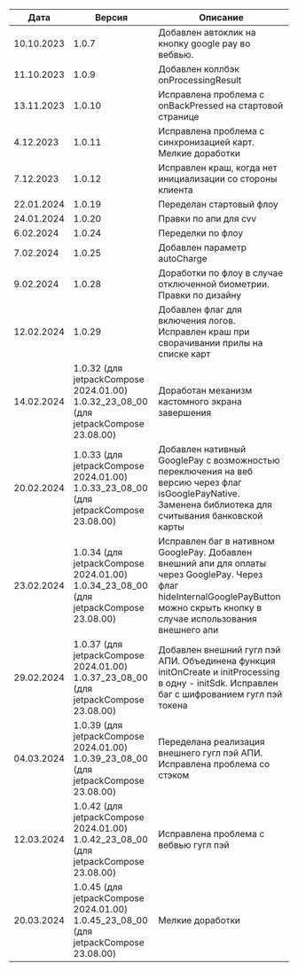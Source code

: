 | Дата       | Версия                                                                               | Описание                                                                                                                                                                            |
|------------|--------------------------------------------------------------------------------------|-------------------------------------------------------------------------------------------------------------------------------------------------------------------------------------|
| 10.10.2023 | 1.0.7                                                                                | Добавлен автоклик на кнопку google pay во вебвью.                                                                                                                                   |
| 11.10.2023 | 1.0.9                                                                                | Добавлен коллбэк onProcessingResult                                                                                                                                                 |
| 13.11.2023 | 1.0.10                                                                               | Исправлена проблема с onBackPressed на стартовой странице                                                                                                                           |
| 4.12.2023  | 1.0.11                                                                               | Исправлена проблема с синхронизацией карт. Мелкие доработки                                                                                                                         |
| 7.12.2023  | 1.0.12                                                                               | Исправлен краш, когда нет инициализации со стороны клиента                                                                                                                          |
| 22.01.2024 | 1.0.19                                                                               | Переделан стартовый флоу                                                                                                                                                            |
| 24.01.2024 | 1.0.20                                                                               | Правки по апи для cvv                                                                                                                                                               |
| 6.02.2024  | 1.0.24                                                                               | Переделки по флоу                                                                                                                                                                   |
| 7.02.2024  | 1.0.25                                                                               | Добавлен параметр autoCharge                                                                                                                                                        |
| 9.02.2024  | 1.0.28                                                                               | Доработки по флоу в случае отключенной биометрии. Правки по дизайну                                                                                                                 |
| 12.02.2024 | 1.0.29                                                                               | Добавлен флаг для включения логов. Исправлен краш при сворачивании прилы на списке карт                                                                                             |
| 14.02.2024 | 1.0.32 (для jetpackCompose 2024.01.00) 1.0.32_23_08_00 (для jetpackCompose 23.08.00) | Доработан механизм кастомного  экрана завершения                                                                                                                                    |
| 20.02.2024 | 1.0.33 (для jetpackCompose 2024.01.00) 1.0.33_23_08_00 (для jetpackCompose 23.08.00) | Добавлен нативный GooglePay с возможностью переключения на веб версию через флаг isGooglePayNative. Заменена библиотека для считывания банковской карты                             |
| 23.02.2024 | 1.0.34 (для jetpackCompose 2024.01.00) 1.0.34_23_08_00 (для jetpackCompose 23.08.00) | Исправлен баг в нативном GooglePay. Добавлен внешний апи для оплаты через GooglePay. Через флаг hideInternalGooglePayButton можно скрыть кнопку в случае использования внешнего апи |
| 29.02.2024 | 1.0.37 (для jetpackCompose 2024.01.00) 1.0.37_23_08_00 (для jetpackCompose 23.08.00) | Добавлен внешний гугл пэй АПИ. Объединена функция initOnCreate и initProcessing в одну - initSdk. Исправлен баг с шифрованием гугл пэй токена                                       |
| 04.03.2024 | 1.0.39 (для jetpackCompose 2024.01.00) 1.0.39_23_08_00 (для jetpackCompose 23.08.00) | Переделана реализация внешнего гугл пэй АПИ. Исправлена проблема со стэком                                                                                                          |
| 12.03.2024 | 1.0.42 (для jetpackCompose 2024.01.00) 1.0.42_23_08_00 (для jetpackCompose 23.08.00) | Исправлена проблема с вебвью гугл пэй                                                                                                                                               |
| 20.03.2024 | 1.0.45 (для jetpackCompose 2024.01.00) 1.0.45_23_08_00 (для jetpackCompose 23.08.00) | Мелкие доработки                                                                                                                                                                    |